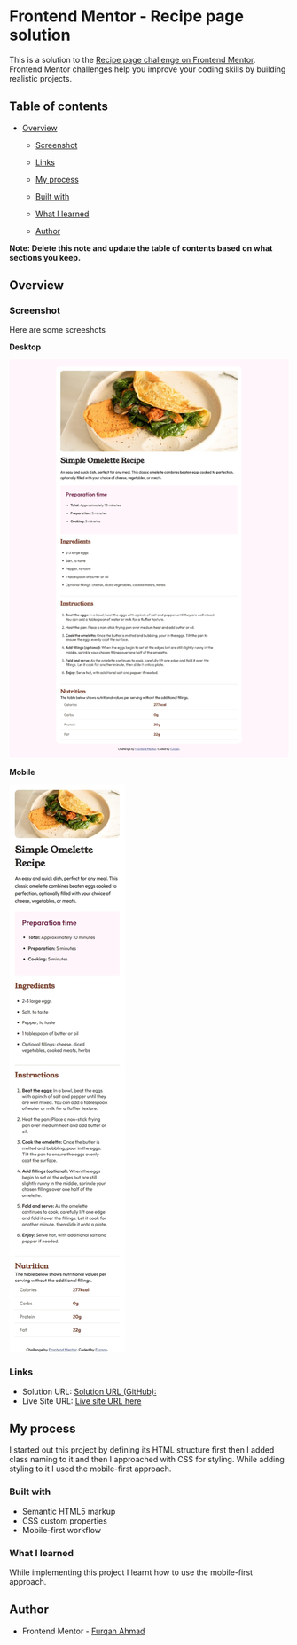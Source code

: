 # Frontend Mentor - Recipe page solution

This is a solution to the [Recipe page challenge on Frontend Mentor](https://www.frontendmentor.io/challenges/recipe-page-KiTsR8QQKm). Frontend Mentor challenges help you improve your coding skills by building realistic projects. 

## Table of contents

- [Overview](#overview)
  - [Screenshot](#screenshot)
  - [Links](#links)
  
  - [My process](#my-process)
  - [Built with](#built-with)
  - [What I learned](#what-i-learned)
  - [Author](#author)

**Note: Delete this note and update the table of contents based on what sections you keep.**

## Overview

### Screenshot
Here are some screeshots

**Desktop**


![](./Final-Screenshots/desktop.jpeg)

**Mobile**


![](./Final-Screenshots/mobile.jpeg)


### Links

- Solution URL: [Solution URL (GitHub): ](https://github.com/furqan7m3-ops/recipe-page-main-html-css)
- Live Site URL: [Live site URL here](https://recipe-page-main-html-css.vercel.app/)

## My process

I started out this project by defining its HTML structure first then I added class naming to it and then I approached with CSS for styling. While adding styling to it I used the mobile-first approach.

### Built with

- Semantic HTML5 markup
- CSS custom properties
- Mobile-first workflow

### What I learned
While implementing this project I learnt how to use the mobile-first approach.

## Author
- Frontend Mentor - [Furqan Ahmad](https://www.frontendmentor.io/profile/furqan7m3-ops)
